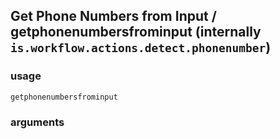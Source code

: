 
## Get Phone Numbers from Input / getphonenumbersfrominput (internally `is.workflow.actions.detect.phonenumber`)


### usage
`getphonenumbersfrominput `

### arguments

